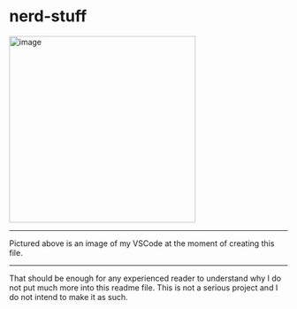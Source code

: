 # nerd-stuff
<img width="337" alt="image" src="https://user-images.githubusercontent.com/110700696/205536182-ea7a655d-5ebc-47ee-8027-301d14af4989.png">

---

Pictured above is an image of my VSCode at the moment of creating this file.

---

That should be enough for any experienced reader to understand why I do not put much more into this readme file. This is not a serious project and I do not intend to make it as such.
